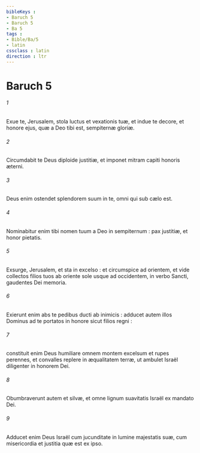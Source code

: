```yaml
---
bibleKeys : 
- Baruch 5
- Baruch 5
- Ba 5
tags : 
- Bible/Ba/5
- latin
cssclass : latin
direction : ltr
---
```


# Baruch 5

###### 1
Exue te, Jerusalem, stola luctus et vexationis tuæ, et indue te decore, et honore ejus, quæ a Deo tibi est, sempiternæ gloriæ.
###### 2
Circumdabit te Deus diploide justitiæ, et imponet mitram capiti honoris æterni.
###### 3
Deus enim ostendet splendorem suum in te, omni qui sub cælo est.
###### 4
Nominabitur enim tibi nomen tuum a Deo in sempiternum : pax justitiæ, et honor pietatis.
###### 5
Exsurge, Jerusalem, et sta in excelso : et circumspice ad orientem, et vide collectos filios tuos ab oriente sole usque ad occidentem, in verbo Sancti, gaudentes Dei memoria.
###### 6
Exierunt enim abs te pedibus ducti ab inimicis : adducet autem illos Dominus ad te portatos in honore sicut filios regni :
###### 7
constituit enim Deus humiliare omnem montem excelsum et rupes perennes, et convalles replere in æqualitatem terræ, ut ambulet Israël diligenter in honorem Dei.
###### 8
Obumbraverunt autem et silvæ, et omne lignum suavitatis Israël ex mandato Dei.
###### 9
Adducet enim Deus Israël cum jucunditate in lumine majestatis suæ, cum misericordia et justitia quæ est ex ipso.

